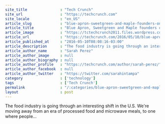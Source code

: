 ```yaml
---
site_title               : "Tech Crunch"
site_url                 : "https://techcrunch.com"
site_locale              : "en_US"
article_slug             : "blue-apron-sweetgreen-and-maple-founders-on-how-to-grow-your-food-startup"
article_title            : "Blue Apron, Sweetgreen and Maple founders on how to grow your food startup"
article_image            : "https://tctechcrunch2011.files.wordpress.com/2016/05/tcdisrupt_ny16-4579.jpg?w=764&h=400&crop=1"
article_url              : "https://techcrunch.com/2016/05/10/blue-apron-sweetgreen-maple-founders-on-how-to-grow-your-food-startup/"
article_published_at     : "2016-05-10T08:08:16-03:00"
article_description      : "The food industry is going through an interesting shift in the U.S. We're moving away from an era of processed food and microwave meals, to one where people..."
article_author_name      : "Sarah Perez"
article_author_image     : null
article_author_biography : null
article_author_profile   : "https://techcrunch.com/author/sarah-perez/"
article_author_facebook  : null
article_author_twitter   : "https://twitter.com/sarahintampa"
category                 : ['technology']
tags                     : ['Tech Crunch']
permalink                : "/:categories/blue-apron-sweetgreen-and-maple-founders-on-how-to-grow-your-food-startup/"
layout                   : post
---
```


The food industry is going through an interesting shift in the U.S. We're moving away from an era of processed food and microwave meals, to one where people...
